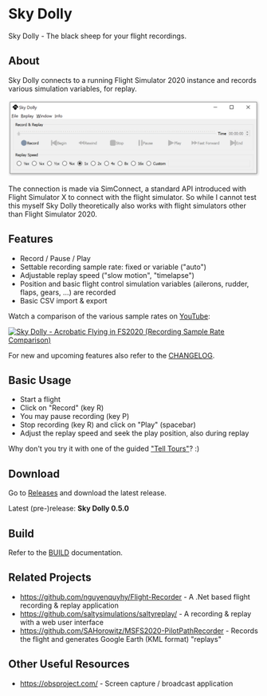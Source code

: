# Sky Dolly
Sky Dolly - The black sheep for your flight recordings.

## About
Sky Dolly connects to a running Flight Simulator 2020 instance and records various simulation variables, for replay.

![Sky Dolly v0.5.0](./img/SkyDolly-v0.5.0.png)

The connection is made via SimConnect, a standard API introduced with Flight Simulator X to connect with the flight simulator. So while I cannot test this myself Sky Dolly theoretically also works with flight simulators other than Flight Simulator 2020.

## Features
* Record / Pause / Play
* Settable recording sample rate: fixed or variable ("auto")
* Adjustable replay speed ("slow motion", "timelapse")
* Position and basic flight control simulation variables (ailerons, rudder, flaps, gears, ...) are recorded
* Basic CSV import & export

Watch a comparison of the various sample rates on [YouTube](https://www.youtube.com/watch?v=bfgkY0eXL4w):

[![Sky Dolly - Acrobatic Flying in FS2020 (Recording Sample Rate Comparison)](https://img.youtube.com/vi/bfgkY0eXL4w/0.jpg)](https://www.youtube.com/watch?v=bfgkY0eXL4w "Sky Dolly - Acrobatic Flying in FS2020 (Recording Sample Rate Comparison)")

For new and upcoming features also refer to the [CHANGELOG](CHANGELOG.md).

## Basic Usage

* Start a flight
* Click on "Record" (key R)
* You may pause recording (key P)
* Stop recording (key R) and click on "Play" (spacebar)
* Adjust the replay speed and seek the play position, also during replay

Why don't you try it with one of the guided ["Tell Tours"](https://github.com/till213/Tell-Tours)? :)

## Download

Go to [Releases](https://github.com/till213/SkyDolly/releases) and download the latest release.

Latest (pre-)release: **Sky Dolly 0.5.0**

## Build

Refer to the [BUILD](BUILD.md) documentation.

## Related Projects

* https://github.com/nguyenquyhy/Flight-Recorder - A .Net based flight recording & replay application
* https://github.com/saltysimulations/saltyreplay/ - A recording & replay with a web user interface
* https://github.com/SAHorowitz/MSFS2020-PilotPathRecorder - Records the flight and generates Google Earth (KML format) "replays"

## Other Useful Resources

* https://obsproject.com/ - Screen capture / broadcast application
